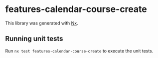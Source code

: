 # features-calendar-course-create

This library was generated with [Nx](https://nx.dev).

## Running unit tests

Run `nx test features-calendar-course-create` to execute the unit tests.
